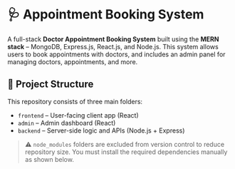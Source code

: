 # 🩺 Appointment Booking System

A full-stack **Doctor Appointment Booking System** built using the **MERN stack** – MongoDB, Express.js, React.js, and Node.js. This system allows users to book appointments with doctors, and includes an admin panel for managing doctors, appointments, and more.

## 📁 Project Structure

This repository consists of three main folders:

- `frontend` – User-facing client app (React)
- `admin` – Admin dashboard (React)
- `backend` – Server-side logic and APIs (Node.js + Express)

> ⚠️ `node_modules` folders are excluded from version control to reduce repository size. You must install the required dependencies manually as shown below.
